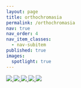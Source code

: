 ```yaml
---
layout: page
title: orthochromasia
permalink: /orthochromasia
nav: true
nav_order: 4
nav_item_classes:
  - nav-subitem
published: true
images:
  spotlight: true
---
```


<div class="spotlight-group spotlight-flex">
    <a class="spotlight" href="/photography/assets/img/ortochromasia/ortho_01.jpg">
        <img src="/photography/assets/img/ortochromasia/ortho_01-480.webp" />
    </a>
    <a class="spotlight" href="/photography/assets/img/ortochromasia/ortho_02.jpg">
        <img src="/photography/assets/img/ortochromasia/ortho_02-480.webp" />
    </a>
    <a class="spotlight" href="/photography/assets/img/ortochromasia/ortho_03.jpg">
        <img src="/photography/assets/img/ortochromasia/ortho_03-480.webp" />
    </a>
    <a class="spotlight" href="/photography/assets/img/ortochromasia/ortho_04.jpg">
        <img src="/photography/assets/img/ortochromasia/ortho_04-480.webp" />
    </a>
    <a class="spotlight" href="/photography/assets/img/ortochromasia/ortho_05.jpg">
        <img src="/photography/assets/img/ortochromasia/ortho_05-480.webp" />
    </a>
</div>
